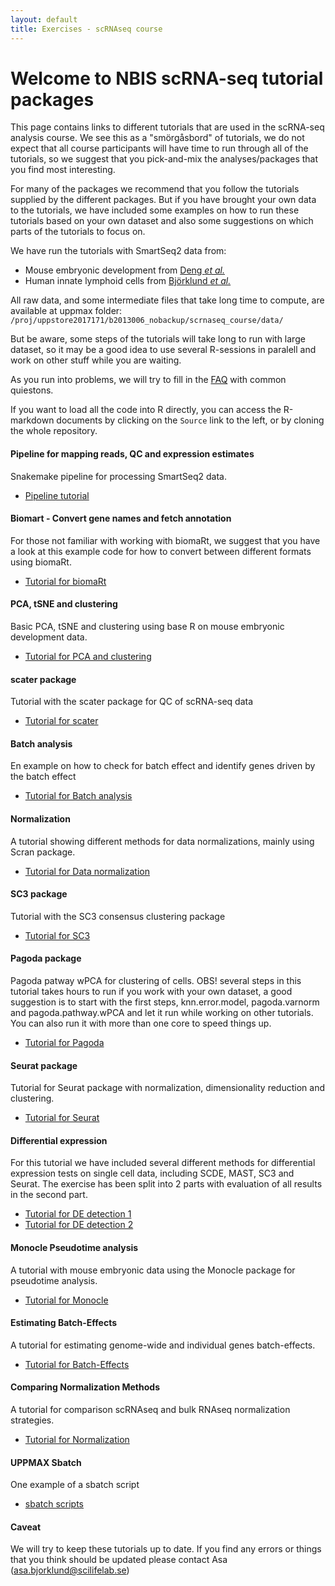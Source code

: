 ```yaml
---
layout: default
title: Exercises - scRNAseq course
---
```


# Welcome to NBIS scRNA-seq tutorial packages

This page contains links to different tutorials that are used in the scRNA-seq analysis course. We see this as a "smörgåsbord" of tutorials, we do not expect that all course participants will have time to run through all of the tutorials, so we suggest that you pick-and-mix the analyses/packages that you find most interesting. 

For many of the packages we recommend that you follow the tutorials supplied by the different packages. But if you have brought your own data to the tutorials, we have included some examples on how to run these tutorials based on your own dataset and also some suggestions on which parts of the tutorials to focus on. 


We have run the tutorials with SmartSeq2 data from:

* Mouse embryonic development from [Deng *et al.*](http://science.sciencemag.org/content/343/6167/193.long) 
* Human innate lymphoid cells from [Björklund *et al.*](https://www.nature.com/articles/ni.3368)

All raw data, and some intermediate files that take long time to compute, are available at uppmax folder: `/proj/uppstore2017171/b2013006_nobackup/scrnaseq_course/data/`

But be aware, some steps of the tutorials will take long to run with large dataset, so it may be a good idea to use several R-sessions in paralell and work on other stuff while you are waiting. 

As you run into problems, we will try to fill in the [FAQ](FAQ) with common quiestons.

If you want to load all the code into R directly, you can access the R-markdown documents by clicking on the `Source` link to the left, or by cloning the whole repository.

#### Pipeline for mapping reads, QC and expression estimates

Snakemake pipeline for processing SmartSeq2 data.

*	[Pipeline tutorial](labs/Pipeline_exercise) 

#### Biomart - Convert gene names and fetch annotation

For those not familiar with working with biomaRt, we suggest that you have a look at this example code for how to convert between different formats using biomaRt. 
 
*	[Tutorial for biomaRt](labs/biomart) 

#### PCA, tSNE and clustering

Basic PCA, tSNE and clustering using base R on mouse embryonic development data.

*	[Tutorial for PCA and clustering](labs/PCA_and_clustering)

#### scater package

Tutorial with the scater package for QC of scRNA-seq data

*	[Tutorial for scater](labs/scater_ilc)

#### Batch analysis

En example on how to check for batch effect and identify genes driven by the batch effect

*	[Tutorial for Batch analysis](labs/batch_analysis)

#### Normalization

A tutorial showing different methods for data normalizations, mainly using Scran package.

*	[Tutorial for Data normalization](labs/norm_analysis)

#### SC3 package

Tutorial with the SC3 consensus clustering package

*	[Tutorial for SC3](labs/sc3_ilc)

#### Pagoda package

Pagoda patway wPCA for clustering of cells. OBS! several steps in this tutorial takes hours to run if you work with your own dataset, a good suggestion is to start with the first steps, knn.error.model, pagoda.varnorm and pagoda.pathway.wPCA and let it run while working on other tutorials. You can also run it with more than one core to speed things up.
 
*	[Tutorial for Pagoda](labs/pagoda_ilc)

#### Seurat package

Tutorial for Seurat package with normalization, dimensionality reduction and clustering.

*	[Tutorial for Seurat](labs/seurat_analysis)

#### Differential expression

For this tutorial we have included several different methods for differential expression tests on single cell data, including SCDE, MAST, SC3 and Seurat. The exercise has been split into 2 parts with evaluation of all results in the second part. 

*	[Tutorial for DE detection 1](labs/Differential_gene_expression)
*	[Tutorial for DE detection 2](labs/Differential_gene_expression_part2)

#### Monocle Pseudotime analysis

A tutorial with mouse embryonic data using the Monocle package for pseudotime analysis.

*	[Tutorial for Monocle](labs/monocle_analysis)   

#### Estimating Batch-Effects

A tutorial for estimating genome-wide and individual genes batch-effects.

*	[Tutorial for Batch-Effects](labs/batch_analysis)   

#### Comparing Normalization Methods

A tutorial for comparison scRNAseq and bulk RNAseq normalization strategies.

*	[Tutorial for Normalization](labs/norm_analysis)   

#### UPPMAX Sbatch
 
One example of a sbatch script
 
*	[sbatch scripts](labs/sbatchScript)   
 
#### Caveat

We will try to keep these tutorials up to date. If you find any errors or things that you think should be updated please contact Asa (asa.bjorklund@scilifelab.se) 
  		
